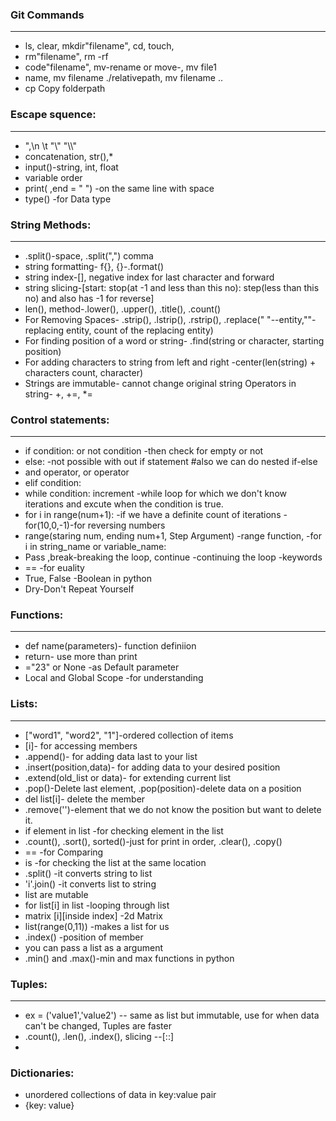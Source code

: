 ### Git Commands
---
* ls, clear, mkdir"filename", cd, touch,
* rm"filename", rm -rf
* code"filename", mv-rename or move-, mv file1
* name, mv filename  ./relativepath, mv filename .. 
* cp Copy folderpath


### Escape squence:
---
* \",\n \t "\\" "\\\\"
* concatenation, str(),*
* input()-string, int, float
* variable order
* print( ,end = " ") -on the same line with space
* type() -for Data type


### String Methods:
---
* .split()-space, .split(",") comma  
* string formatting- f{}, {}-.format()
* string index-[], negative index for last character and forward
* string slicing-[start: stop(at -1 and less than this no): step(less than this no) and also has -1 for reverse]
* len(), method-.lower(), .upper(), .title(), .count() 
* For Removing Spaces- .strip(), .lstrip(), .rstrip(), .replace(" "--entity,""-replacing entity, count of the replacing entity)
* For finding position of a word or string- .find(string or character, starting position)
* For adding characters to string from left and right -center(len(string) + characters count, character)
* Strings are immutable- cannot change original string Operators in string- +, +=, *=


### Control statements:
---
* if condition:  or not condition -then check for empty or not 
* else: -not possible with out if statement #also we can do nested if-else
* and operator, or operator 
* elif condition:
* while condition: increment -while loop for which we don't know iterations and excute when the condition is true.
* for i in range(num+1): -if we have a definite count of iterations -for(10,0,-1)-for reversing numbers
* range(staring num, ending num+1, Step Argument) -range function, -for i in
string_name or variable_name:
* Pass ,break-breaking the loop, continue -continuing the loop -keywords
* == -for euality
* True, False -Boolean in python
* Dry-Don't Repeat Yourself


### Functions:
---
* def name(parameters)- function definiion
* return- use more than print
* ="23" or None -as Default parameter
* Local and Global Scope -for understanding

### Lists:
---
* ["word1", "word2", "1"]-ordered collection of items
* [i]- for accessing members
* .append()- for adding data last to your list
* .insert(position,data)- for adding data to your desired position
* .extend(old_list or data)- for extending current list
* .pop()-Delete last element, .pop(position)-delete data on a position
* del list[i]- delete the member 
* .remove('')-element that we do not know the position but want to delete it.
* if element in list -for checking element in the list
* .count(), .sort(), sorted()-just for print in order, .clear(), .copy()
* == -for Comparing
* is -for checking the list at the same location
* .split() -it converts string to list
* 'i'.join() -it converts list to string
* list are mutable
* for list[i] in list -looping through list
* matrix [i][inside index] -2d Matrix
* list(range(0,11)) -makes a list for us
* .index() -position of member
* you can pass a list as a argument
* .min() and .max()-min and max functions in python

### Tuples:
---
* ex = ('value1','value2') -- same as list but immutable, use for when data can't be changed, Tuples are faster 
* .count(), .len(), .index(), slicing --[::]
* 

### Dictionaries:
* unordered collections of data in key:value pair
* {key: value}
  